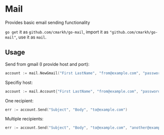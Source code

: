 # Mail

Provides basic email sending functionality 

`go get` it as `github.com/cmarkh/go-mail`, import it as
`"github.com/cmarkh/go-mail"`, use it as `mail`.

## Usage

Send from gmail (I provide host and port):
```go
account := mail.NewGmail("First LastName", "from@example.com", "password")
```

Specifiy host: 
```go
account := mail.Account{"First LastName", "from@example.com", "password", "smtp.example.com", 587}
```

One recipient: 
```go
err := account.Send("Subject", "Body", "to@example.com")
```

Multiple recipients: 
```go
err := account.Send("Subject", "Body", "to@example.com", "another@example.com")
```